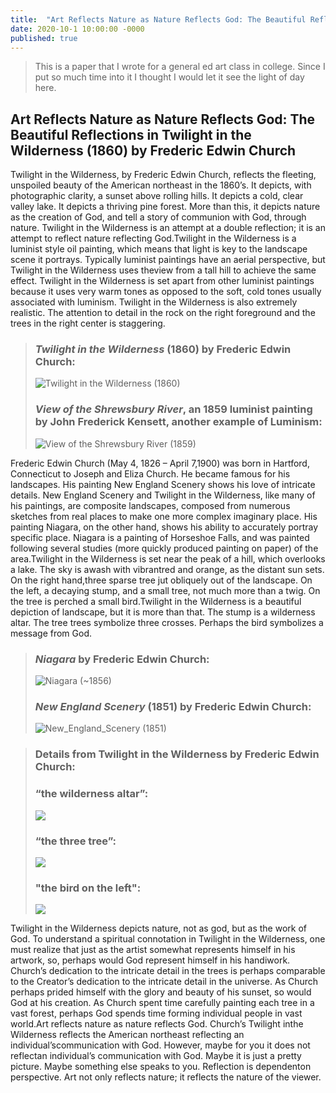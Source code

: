 ```yaml
---
title:  "Art Reflects Nature as Nature Reflects God: The Beautiful Reflections in Twilight in the Wilderness (1860) by Frederic Edwin Church"
date: 2020-10-1 10:00:00 -0000
published: true
---
```


> This is a paper that I wrote for a general ed art class in college. Since I put so much time into it I thought I would let it see the light of day here.

## Art Reflects Nature as Nature Reflects God: The Beautiful Reflections in Twilight in the Wilderness (1860) by Frederic Edwin Church
Twilight in the Wilderness, by Frederic Edwin Church, reflects the fleeting, unspoiled beauty of the American northeast in the 1860’s. It depicts, with photographic clarity, a sunset above rolling hills. It depicts a cold, clear valley lake. It depicts a thriving pine forest. More than this, it depicts nature as the creation of God, and tell a story of communion with God, through nature. Twilight in the Wilderness is an attempt at a double reflection; it is an attempt to reflect nature reflecting God.Twilight in the Wilderness is a luminist style oil painting, which means that light is key to the landscape scene it portrays. Typically luminist paintings have an aerial perspective, but  Twilight in the Wilderness uses theview from a tall hill to achieve the same effect. Twilight in the Wilderness is set apart from other luminist paintings because it uses very warm tones as opposed to the soft, cold tones usually associated with luminism.  Twilight in the Wilderness is also extremely realistic. The attention to detail in the rock on the right foreground and the trees in the right center is staggering.

> ### _Twilight in the Wilderness_ (1860) by Frederic Edwin Church:
> ![_Twilight in the Wilderness_ (1860)](https://sam-hildebrand.github.io/the-blog/img/VisAnalysis/1965.233_print.jpg)
> ### _View of the Shrewsbury River_, an 1859 luminist painting by John Frederick Kensett, another example of Luminism:
> ![_View of the Shrewsbury River_ (1859)](https://sam-hildebrand.github.io/the-blog/img/VisAnalysis/John_F_Kensett_-_View_of_the_Shrewsbury_River,_New_Jersey_-_Google_Art_Project.jpg)

Frederic Edwin Church (May 4, 1826 – April 7,1900) was born in Hartford, Connecticut to Joseph and Eliza Church. He became famous for his landscapes. His painting New England Scenery shows his love of intricate details.  New England Scenery and Twilight in the Wilderness, like many of his paintings, are composite landscapes, composed from numerous sketches from real places to make one more complex imaginary place. His painting Niagara, on the other hand, shows his ability to accurately portray specific place. Niagara is a painting of Horseshoe Falls, and was painted following several studies (more quickly produced painting on paper) of the area.Twilight in the Wilderness is set near the peak of a hill, which overlooks a lake. The sky is awash with vibrantred and orange, as the distant sun sets. On the right hand,three sparse tree jut obliquely out of the landscape. On the left, a decaying stump, and a small tree, not much more than a twig. On the tree is perched a small bird.Twilight in the Wilderness is a beautiful depiction of landscape, but it is more than that. The stump is a wilderness altar. The tree trees symbolize three crosses. Perhaps the bird symbolizes a message from God.

> ### _Niagara_ by Frederic Edwin Church:
> ![_Niagara_ (~1856)](https://sam-hildebrand.github.io/the-blog/img/VisAnalysis/Frederic_Edwin_Church_-_Niagara_Falls_-_WGA04867.jpg)
> ### _New England Scenery_ (1851) by Frederic Edwin Church:
> ![_New_England_Scenery_ (1851)](https://sam-hildebrand.github.io/the-blog/img/VisAnalysis/New_England_Scenery,_Frederic_Edwin_Church,_1851_-_Museum_of_Fine_Arts,_Springfield,_MA_-_DSC03984.JPG)

> ### Details from Twilight in the Wilderness by Frederic Edwin Church:
> ### “the wilderness altar”:  
> ![](https://sam-hildebrand.github.io/the-blog/img/VisAnalysis/Detail1.jpg)
> ### “the three tree”:
> ![](https://sam-hildebrand.github.io/the-blog/img/VisAnalysis/Detail2.jpg)
> ### "the bird on the left":
> ![](https://sam-hildebrand.github.io/the-blog/img/VisAnalysis/Detail3.jpg)    

Twilight in the Wilderness depicts nature, not as god, but as the work of God. To understand a spiritual connotation in Twilight in the Wilderness, one must realize that just as the artist somewhat represents himself in his artwork, so, perhaps would God represent himself in his handiwork. Church’s dedication to the intricate detail in the trees is perhaps comparable to the Creator’s dedication to the intricate detail in the universe. As Church perhaps prided himself with the glory and beauty of his sunset, so would God at his creation. As Church spent time carefully painting each tree in a vast forest, perhaps God spends time forming individual people in vast world.Art reflects nature as nature reflects God. Church’s Twilight inthe Wilderness reflects the American northeast reflecting an individual’scommunication with God. However, maybe for you it does not reflectan individual’s communication with God. Maybe it is just a pretty picture. Maybe something else speaks to you. Reflection is dependenton perspective. Art not only reflects nature; it reflects the nature of the viewer.
